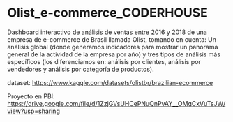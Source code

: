 # Olist_e-commerce_CODERHOUSE
Dashboard interactivo de análisis de ventas entre 2016 y 2018 de una empresa de e-commerce de Brasil llamada Olist, tomando en cuenta: Un análisis global (donde generamos indicadores para mostrar un panorama general de la actividad de la empresa por año) y tres tipos de análisis más específicos (los diferenciamos en: análisis por clientes, análisis por vendedores y análisis por categoría de productos).

dataset:
https://www.kaggle.com/datasets/olistbr/brazilian-ecommerce

Proyecto en PBI:
https://drive.google.com/file/d/1ZzjGVsUHCePNuQnPvAY__OMqCxVuTsJW/view?usp=sharing
